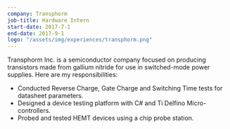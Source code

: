 ```yaml
---
company: Transphorm
job-title: Hardware Intern
start-date: 2017-7-1
end-date: 2017-9-1
logo: "/assets/img/experiences/transphorm.png"
---
```


Transphorm Inc. is a semiconductor company focused on producing transistors made from gallium nitride for use in switched-mode power supplies. Here are my responsibilities:

* Conducted Reverse Charge, Gate Charge and Switching Time tests for datasheet parameters.
* Designed a device testing platform with C# and Ti Delfino Micro-controllers. 
* Probed and tested HEMT devices using a chip probe station.
